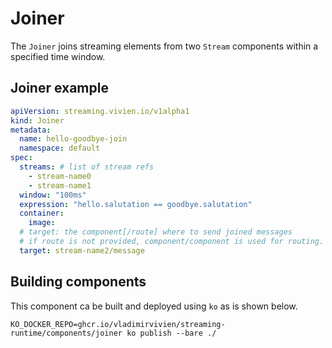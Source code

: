 # Joiner

The `Joiner` joins streaming elements from two `Stream` components within a specified time window.

## Joiner example

```yaml
apiVersion: streaming.vivien.io/v1alpha1
kind: Joiner
metadata:
  name: hello-goodbye-join
  namespace: default
spec:
  streams: # list of stream refs 
    - stream-name0
    - stream-name1
  window: "100ms"
  expression: "hello.salutation == goodbye.salutation"
  container:
    image:
  # target: the component[/route] where to send joined messages
  # if route is not provided, component/component is used for routing.
  target: stream-name2/message 

```

## Building components
This component ca be built and deployed using `ko` as is shown below.

```
KO_DOCKER_REPO=ghcr.io/vladimirvivien/streaming-runtime/components/joiner ko publish --bare ./
```
